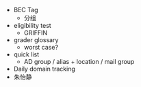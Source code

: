 - BEC Tag
	- 分组
- eligibility test
	- GRIFFIN
- grader glossary
	- worst case?
- quick list
	- AD group / alias + location / mail group
- Daily domain tracking
- 朱怡静